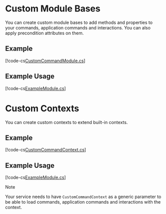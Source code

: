 # Custom Module Bases

You can create custom module bases to add methods and properties to your commands, application commands and interactions. You can also apply precondition attributes on them.

## Example
[!code-cs[CustomCommandModule.cs](CustomModuleBasesAndContexts/CustomModuleBases/CustomCommandModule.cs)]

## Example Usage
[!code-cs[ExampleModule.cs](CustomModuleBasesAndContexts/CustomModuleBases/ExampleModule.cs)]

# Custom Contexts

You can create custom contexts to extend built-in contexts.

## Example
[!code-cs[CustomCommandContext.cs](CustomModuleBasesAndContexts/CustomContexts/CustomCommandContext.cs)]

## Example Usage
[!code-cs[ExampleModule.cs](CustomModuleBasesAndContexts/CustomContexts/ExampleModule.cs)]

> [!NOTE]
> Your service needs to have `CustomCommandContext` as a generic parameter to be able to load commands, application commands and interactions with the context.
